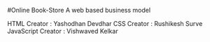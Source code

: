 #Online Book-Store
A web based business model

HTML Creator : Yashodhan Devdhar
CSS Creator : Rushikesh Surve
JavaScript Creator : Vishwaved Kelkar
